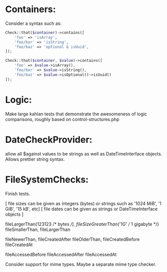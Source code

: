 Containers:
===========

Consider a syntax such as:

```php
Check::that($container)->contains([
    'foo' => 'isArray',
    'foo/bar' => 'isString',
    'foo/baz' => 'optional & isUuid',
]);
```

```php
Check::that($container, $value)->contains([
    'foo' => $value->isArray(),
    'foo/bar' => $value->isString(),
    'foo/baz' => $value->isOptional()->isUuid()
]);
```


Logic:
======

Make large kahlan tests that demonstrate the awesomeness of
logic comparisons, roughly based on control-structures.php



DateCheckProvider:
==================

allow all $against values to be strings as well as DateTimeInterface objects.
Allows prettier string syntax.



FileSystemChecks:
=================

Finish tests.

[ file sizes can be given as integers (bytes) or strings such as '1024 MiB', '1 GiB', '15 kB', etc]
[ file dates can be given as strings or DateTimeInterface objects ]

fileLargerThan(123123 /* bytes */), fileSizeGreaterThan('1G' /* 1 gigabyte */)
fileSmallerThan, fileLargerThan

fileNewerThan, fileCreatedAfter
fileOlderThan, fileCreatedBefore
fileCreatedAt

fileAccessedBefore
fileAccessedAfter
fileAccessedAt

Consider support for mime types. Maybe a separate mime type checker.



